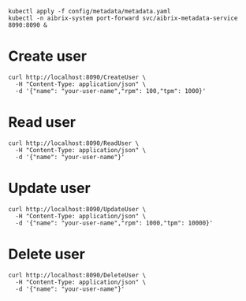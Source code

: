 
```shell
kubectl apply -f config/metadata/metadata.yaml
kubectl -n aibrix-system port-forward svc/aibrix-metadata-service 8090:8090 &
```

# Create user
```shell
curl http://localhost:8090/CreateUser \
  -H "Content-Type: application/json" \
  -d '{"name": "your-user-name","rpm": 100,"tpm": 1000}'
```

# Read user
```shell
curl http://localhost:8090/ReadUser \
  -H "Content-Type: application/json" \
  -d '{"name": "your-user-name"}'
```

# Update user
```shell
curl http://localhost:8090/UpdateUser \
  -H "Content-Type: application/json" \
  -d '{"name": "your-user-name","rpm": 1000,"tpm": 10000}'
```

# Delete user
```shell
curl http://localhost:8090/DeleteUser \
  -H "Content-Type: application/json" \
  -d '{"name": "your-user-name"}'
```
